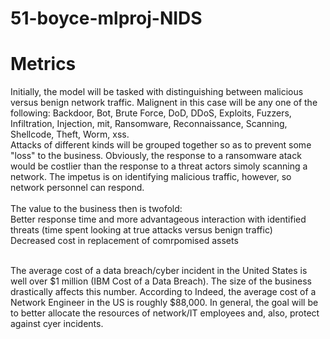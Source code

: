 # 51-boyce-mlproj-NIDS

# Metrics
Initially, the model will be tasked with distinguishing between malicious versus benign network traffic. Malignent in this case will be any one of the following:
Backdoor, Bot, Brute Force, DoD, DDoS, Exploits, Fuzzers, Infiltration, Injection, mit, Ransomware, Reconnaissance, Scanning, Shellcode, Theft, Worm, xss. <br />
Attacks of different kinds will be grouped together so as to prevent some "loss" to the business. Obviously, the response to a ransomware atack would be costlier than the response to a threat actors simoly scanning a network. The impetus is on identifying malicious traffic, however, so network personnel can respond. <br />
<br />
The value to the business then is twofold: <br />
Better response time and more advantageous interaction with identified threats (time spent looking at true attacks versus benign traffic) <br />
Decreased cost in replacement of comrpomised assets <br />

<br />
The average cost of a data breach/cyber incident in the United States is well over $1 million (IBM Cost of a Data Breach). The size of the business drastically affects this number. According to Indeed, the average cost of a Network Engineer in the US is roughly $88,000. In general, the goal will be to better allocate the resources of network/IT employees and, also, protect against cyer incidents.

